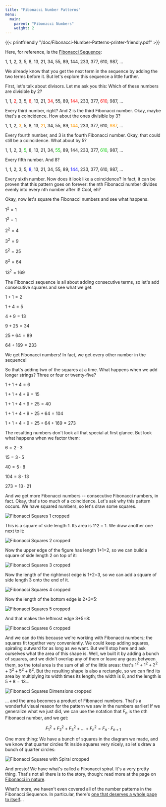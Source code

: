 ```yaml
---
title: "Fibonacci Number Patterns"
menu:
  main:
    parent: "Fibonacci Numbers"
    weight: 2
---
```



{{< printfriendly "/doc/Fibonacci-Number-Patterns-printer-friendly.pdf" >}}

Here, for reference, is the [Fibonacci Sequence](/natures-favorite-math/fibonacci-numbers/ "Fibonacci Numbers"):

1, 1, 2, 3, 5, 8, 13, 21, 34, 55, 89, 144, 233, 377, 610, 987, ...

We already know that you get the next term in the sequence by adding the two terms before it. But let's explore this sequence a little further.

First, let's talk about divisors. Let me ask you this: Which of these numbers are divisible by 2?

1, 1, <span style="color: #ff0000;">2</span>, 3, 5, <span style="color: #ff0000;">8</span>, 13, 21, <span style="color: #ff0000;">34</span>, 55, 89, <span style="color: #ff0000;">144</span>, 233, 377, <span style="color: #ff0000;">610</span>, 987, ...

Every third number, right? And 2 is the third Fibonacci number. Okay, maybe that's a coincidence. How about the ones divisible by 3?

1, 1, 2, <span style="color: #ff9900;">3</span>, 5, 8, 13, <span style="color: #ff9900;">21</span>, 34, 55, 89, <span style="color: #ff9900;">144</span>, 233, 377, 610, <span style="color: #ff9900;">987</span>, ...

Every fourth number, and 3 is the fourth Fibonacci number. Okay, that could still be a coincidence. What about by 5?

1, 1, 2, 3, <span style="color: #00cc00;">5</span>, 8, 13, 21, 34, <span style="color: #00cc00;">55</span>, 89, 144, 233, 377, <span style="color: #00cc00;">610</span>, 987, ...

Every fifth number. And 8?

1, 1, 2, 3, 5, <span style="color: #0000ff;">8</span>, 13, 21, 34, 55, 89, <span style="color: #0000ff;">144</span>, 233, 377, 610, 987, ...

Every sixth number. Now does it look like a coincidence? In fact, it can be proven that this pattern goes on forever: the nth Fibonacci number divides evenly into every nth number after it! Cool, eh?

Okay, now let's square the Fibonacci numbers and see what happens.

$1^2 = 1$

$1^2 = 1$

$2^2 = 4$

$3^2 = 9$

$5^2 = 25$

$8^2 = 64$

$13^2 = 169$

The Fibonacci sequence is all about adding consecutive terms, so let's add consecutive squares and see what we get:

$1+1=2$

$1+4=5$

$4+9=13$

$9+25=34$

$25+64=89$

$64+169=233$

We get Fibonacci numbers! In fact, we get every other number in the sequence!

So that's adding two of the squares at a time. What happens when we add longer strings? Three or four or twenty-five?

$1+1+4=6$

$1+1+4+9=15$

$1+1+4+9+25=40$

$1+1+4+9+25+64=104$

$1+1+4+9+25+64+169=273$

The resulting numbers don't look all that special at first glance. But look what happens when we factor them:

$6=2\cdot3$

$15=3\cdot5$

$40=5\cdot8$

$104=8\cdot13$

$273=13\cdot21$

And we get more Fibonacci numbers -- consecutive Fibonacci numbers, in fact. Okay, that's too much of a coincidence. Let's ask why this pattern occurs. We have squared numbers, so let's draw some squares.

![Fibonacci Squares 1 cropped](/img/Fibonacci-Squares-1-cropped.png)

This is a square of side length 1. Its area is 1\^2 = 1. We draw another one next to it:

![Fibonacci Squares 2 cropped](/img/Fibonacci-Squares-2-cropped.png)

Now the upper edge of the figure has length 1+1=2, so we can build a square of side length 2 on top of it:

![Fibonacci Squares 3 cropped](/img/Fibonacci-Squares-3-cropped.png)

Now the length of the rightmost edge is 1+2=3, so we can add a square of side length 3 onto the end of it.

![Fibonacci Squares 4 cropped](/img/Fibonacci-Squares-4-cropped.png)

Now the length of the bottom edge is 2+3=5:

![Fibonacci Squares 5 cropped](/img/Fibonacci-Squares-5-cropped.png)

And that makes the leftmost edge 3+5=8:

![Fibonacci Squares 6 cropped](/img/Fibonacci-Squares-6-cropped.png)

And we can do this because we're working with Fibonacci numbers; the squares fit together very conveniently. We could keep adding squares, spiraling outward for as long as we want. But we'll stop here and ask ourselves what the area of this shape is. Well, we built it by adding a bunch of squares, and we didn't overlap any of them or leave any gaps between them, so the total area is the sum of all of the little areas: that's $1^2 + 1^2 + 2^2 + 3^2 + 5^2 + 8^2$. But the resulting shape is also a rectangle, so we can find its area by multiplying its width times its length; the width is $8$, and the length is $5 + 8 = 13$...

![Fibonacci Squares Dimensions cropped](/img/Fibonacci-Squares-Dimensions-cropped.png)

... and the area becomes a product of Fibonacci numbers. That's a wonderful visual reason for the pattern we saw in the numbers earlier! If we generalize what we just did, we can use the notation that $F_n$ is the $n$th Fibonacci number, and we get:

$$ F_1^2 + F_2^2 + F_3^2 + \ldots + F_n^2 = F_n \cdot F_{n+1} $$

One more thing: We have a bunch of squares in the diagram we made, and we know that quarter circles fit inside squares very nicely, so let's draw a bunch of quarter circles:

![Fibonacci Squares with Spiral cropped](/img/Fibonacci-Squares-with-Spiral-cropped.png)

And presto! We have what's called a Fibonacci spiral. It's a very pretty thing. That's not all there is to the story, though: read more at the page on [Fibonacci in nature](/natures-favorite-math/fibonacci-numbers/fibonacci-in-nature/ "Fibonacci in Nature").

What's more, we haven't even covered all of the number patterns in the Fibonacci Sequence. In particular, there's [one that deserves a whole page to itself](/natures-favorite-math/the-golden-ratio/ "The Golden Ratio")...
